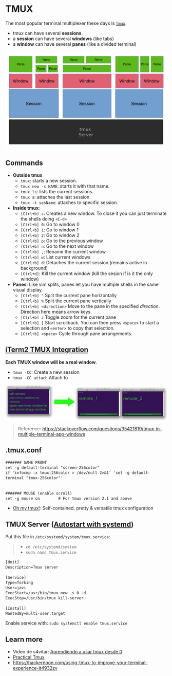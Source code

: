 # TMUX

The most popular terminal multiplexer these days is [`tmux`](https://www.man7.org/linux/man-pages/man1/tmux.1.html).
- tmux can have several **sessions**.
- a **session** can have several **windows** (like tabs)
- a **window** can have several **panes** (like a divided terminal)

![](img/tmux.png)


## Commands

- **Outside tmux**
  - `tmux`: starts a new session.
  - `tmux new -s NAME`: starts it with that name.
  - `tmux ls`: lists the current sessions.
  - `tmux a`: attaches the last session.
  - `tmux -t sesName`: attaches to specific session.
- **Inside tmux**:
  - `[Ctrl+b] c`: Creates a new window. To close it you can just terminate the shells doing `<C-d>`
  - `[Ctrl+b] 0`: Go to window 0
  - `[Ctrl+b] 1`: Go to window 1
  - `[Ctrl+b] 2`: Go to window 2
  - `[Ctrl+b] p`: Go to the previous window
  - `[Ctrl+b] n`: Go to the next window
  - `[Ctrl+b] ,`: Rename the current window
  - `[Ctrl+b] w`: List current windows
  - `[Ctrl+b] d`: Detaches the current session (remains active in background)
  - `[Ctrl+d]`: Kill the current window (kill the sesion if is it the only window)
- **Panes**: Like vim splits, panes let you have multiple shells in the same visual display.
  - `[Ctrl+b] "` Split the current pane horizontally
  - `[Ctrl+b] %` Split the current pane vertically
  - `[Ctrl+b] <direction>` Move to the pane in the specified _direction_. Direction here means arrow keys.
  - `[Ctrl+b] z` Toggle zoom for the current pane
  - `[Ctrl+b] [` Start scrollback. You can then press `<space>` to start a selection and `<enter>` to copy that selection.
  - `[Ctrl+b] <space>` Cycle through pane arrangements.


## [iTerm2 TMUX Integration](https://iterm2.com/documentation-tmux-integration.html)

**Each TMUX window will be a real window**.

- `tmux -CC`: Create a new session
- `tmux -CC attach` Attach to

![](img/tmux-windows.png)

> Reference: https://stackoverflow.com/questions/35421819/tmux-in-multiple-terminal-app-windows


## .tmux.conf

```
####### SAME PROMT
set -g default-terminal "screen-256color"
if 'infocmp -x tmux-256color > /dev/null 2>&1' 'set -g default-terminal "tmux-256color"'


####### MOUSE (enable scroll)
set -g mouse on        # For tmux version 2.1 and above
```

- [Oh my tmux!](https://github.com/gpakosz/.tmux): Self-contained, pretty & versatile tmux configuration


## TMUX Server ([Autostart with systemd](https://wiki.archlinux.org/title/tmux#Autostart_with_systemd))

Put this file in `/etc/systemd/system/tmux.service`:
> - `cd /etc/systemd/system`
> - `sudo nano tmux.service`

```
[Unit]
Description=Tmux server

[Service]
Type=forking
User=javi
ExecStart=/usr/bin/tmux new -s 0 -d
ExecStop=/usr/bin/tmux kill-server

[Install]
WantedBy=multi-user.target
```

Enable service with: `sudo systemctl enable tmux.service`

## Learn more

- Video de s4vitar: [Aprendiendo a usar tmux desde 0](https://www.youtube.com/watch?v=1dDahc214co)
- [Practical Tmux](https://mutelight.org/practical-tmux)
- https://hackernoon.com/using-tmux-to-improve-your-terminal-experience-jt4932zv
